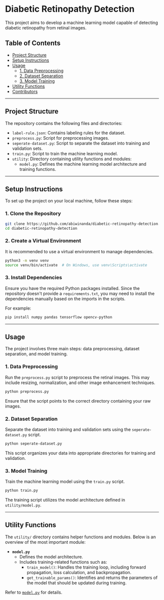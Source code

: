 # Diabetic Retinopathy Detection

This project aims to develop a machine learning model capable of detecting diabetic retinopathy from retinal images.

## Table of Contents

- [Project Structure](#project-structure)
- [Setup Instructions](#setup-instructions)
- [Usage](#usage)
  - [1. Data Preprocessing](#1-data-preprocessing)
  - [2. Dataset Separation](#2-dataset-separation)
  - [3. Model Training](#3-model-training)
- [Utility Functions](#utility-functions)
- [Contributors](#contributors)

---

## Project Structure

The repository contains the following files and directories:

- `label-rule.json`: Contains labeling rules for the dataset.
- `preprocess.py`: Script for preprocessing images.
- `seperate-dataset.py`: Script to separate the dataset into training and validation sets.
- `train.py`: Script to train the machine learning model.
- `utility`: Directory containing utility functions and modules:
  - `model.py`: Defines the machine learning model architecture and training functions.

---

## Setup Instructions

To set up the project on your local machine, follow these steps:

### 1. Clone the Repository

```bash
git clone https://github.com/abiwinanda/diabetic-retinopathy-detection.git
cd diabetic-retinopathy-detection
```

### 2. Create a Virtual Environment

It is recommended to use a virtual environment to manage dependencies.

```bash
python3 -m venv venv
source venv/bin/activate  # On Windows, use venv\Scripts\activate
```

### 3. Install Dependencies

Ensure you have the required Python packages installed. Since the repository doesn't provide a `requirements.txt`, you may need to install the dependencies manually based on the imports in the scripts.

For example:

```bash
pip install numpy pandas tensorflow opencv-python
```

---

## Usage

The project involves three main steps: data preprocessing, dataset separation, and model training.

### 1. Data Preprocessing

Run the `preprocess.py` script to preprocess the retinal images. This may include resizing, normalization, and other image enhancement techniques.

```bash
python preprocess.py
```

Ensure that the script points to the correct directory containing your raw images.

### 2. Dataset Separation

Separate the dataset into training and validation sets using the `seperate-dataset.py` script.

```bash
python seperate-dataset.py
```

This script organizes your data into appropriate directories for training and validation.

### 3. Model Training

Train the machine learning model using the `train.py` script.

```bash
python train.py
```

The training script utilizes the model architecture defined in `utility/model.py`.

---

## Utility Functions

The `utility/` directory contains helper functions and modules. Below is an overview of the most important module:

- **`model.py`**
  - Defines the model architecture.
  - Includes training-related functions such as:
    - `train_model()`: Handles the training loop, including forward propagation, loss calculation, and backpropagation.
    - `get_trainable_params()`: Identifies and returns the parameters of the model that should be updated during training.

Refer to [`model.py`](https://github.com/abiwinanda/diabetic-retinopathy-detection/blob/master/utility/model.py) for details.
